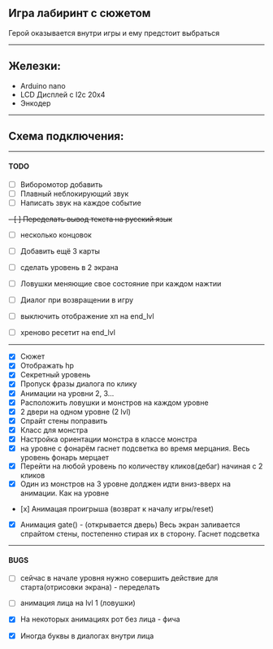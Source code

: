 ## Игра лабиринт с сюжетом  
Герой оказывается внутри игры и ему предстоит выбраться

------------------------------------------
## Железки:
- Arduino nano
- LCD Дисплей с I2c 20x4
- Энкодер

------------------------------------------
## Схема подключения: 


------------------------------------------
#### TODO
- [ ] Виборомотор добавить
- [ ] Плавный неблокирующий звук
- [ ] Написать звук на каждое событие 

~~- [ ] Переделать вывод текста на русский язык~~
- [ ] несколько концовок
- [ ] Добавить ещё 3 карты
- [ ] сделать уровень в 2 экрана
- [ ] Ловушки меняющие свое состояние при каждом нажтии
- [ ] Диалог при возвращении в игру

- [ ] выключить отображение хп на end_lvl
- [ ] хреново ресетит на end_lvl
------------------------------------------

- [x] Сюжет
- [x] Отображать hp 
- [x] Секретный уровень
- [x] Пропуск фразы диалога по клику
- [x] Анимации на уровни 2, 3... 
- [x] Расположить ловушки и монстров на каждом уровне
- [x] 2 двери на одном уровне (2 lvl)
- [x] Спрайт стены поправить
- [x] Класс для монстра 
- [x] Настройка ориентации монстра в классе монстра
- [x] на уровне с фонарём гаснет подсветка во время мерцания. Весь уровень фонарь мерцает
- [x] Перейти на любой уровень по количеству кликов(дебаг) начиная с 2 кликов
- [x] Один из монстров на 3 уровне долджен идти вниз-вверх на анимации. Как на уровне
- [х] Анимацая проигрыша (возврат к началу игры/reset)
- [x] Анимация gate() - (открывается дверь) Весь экран заливается спрайтом стены, постепенно стирая их в сторону. Гаснет подсветка

------------------------------------------
#### BUGS
- [ ] сейчас в начале уровня нужно совершить действие для старта(отрисовки экрана) - переделать 
- [ ] анимация лица на lvl 1 (ловушки)
- [x] На некоторых анимациях рот без лица - фича
- [x] Иногда буквы в диалогах внутри лица  

